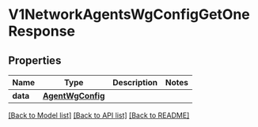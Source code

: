 # V1NetworkAgentsWgConfigGetOneResponse

## Properties
Name | Type | Description | Notes
------------ | ------------- | ------------- | -------------
**data** | [**AgentWgConfig**](AgentWgConfig.md) |  | 

[[Back to Model list]](../README.md#documentation-for-models) [[Back to API list]](../README.md#documentation-for-api-endpoints) [[Back to README]](../README.md)

